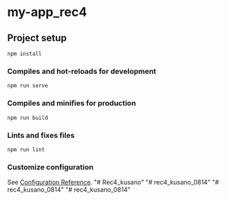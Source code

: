 # my-app_rec4

## Project setup
```
npm install
```

### Compiles and hot-reloads for development
```
npm run serve
```

### Compiles and minifies for production
```
npm run build
```

### Lints and fixes files
```
npm run lint
```

### Customize configuration
See [Configuration Reference](https://cli.vuejs.org/config/).
"# Rec4_kusano" 
"# rec4_kusano_0814" 
"# rec4_kusano_0814" 
"# rec4_kusano_0814" 
